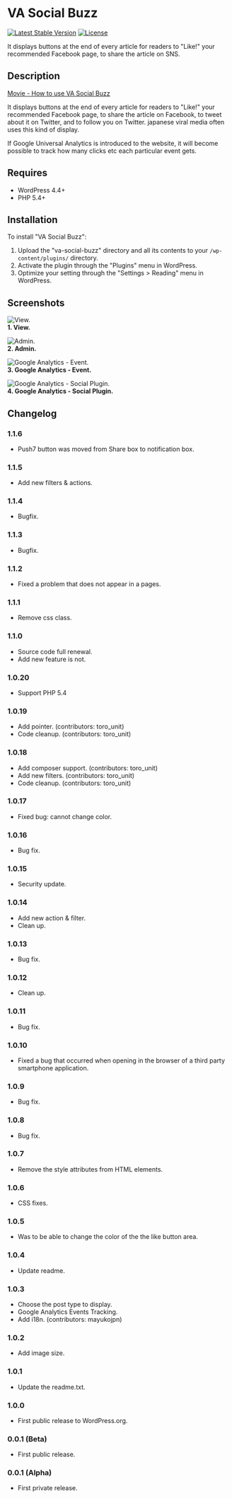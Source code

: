 VA Social Buzz
==============================

[![Latest Stable Version](https://poser.pugx.org/visualive/va-social-buzz/v/stable)](https://packagist.org/packages/visualive/va-social-buzz)
[![License](https://poser.pugx.org/visualive/va-social-buzz/license)](https://packagist.org/packages/visualive/va-social-buzz)

It displays buttons at the end of every article for readers to "Like!" your recommended Facebook page, to share the article on SNS.

## Description

[Movie - How to use VA Social Buzz](https://vimeo.com/185254343)

It displays buttons at the end of every article for readers to "Like!" your recommended Facebook page, to share the article on Facebook, to tweet about it on Twitter, and to follow you on Twitter. japanese viral media often uses this kind of display.

If Google Universal Analytics is introduced to the website, it will become possible to track how many clicks etc each particular event gets.

## Requires
* WordPress 4.4+
* PHP 5.4+  

## Installation

To install "VA Social Buzz":

1. Upload the "va-social-buzz" directory and all its contents to your `/wp-content/plugins/` directory.
2. Activate the plugin through the "Plugins" menu in WordPress.
3. Optimize your setting through the "Settings > Reading" menu in WordPress.

## Screenshots

![View.](./screenshot-1.png)  
**1. View.**

![Admin.](./screenshot-2.png)  
**2. Admin.**

![Google Analytics - Event.](./screenshot-3.png)  
**3. Google Analytics - Event.**

![Google Analytics - Social Plugin.](./screenshot-4.png)  
**4. Google Analytics - Social Plugin.**

## Changelog

### 1.1.6

* Push7 button was moved from Share box to notification box.

### 1.1.5

* Add new filters & actions.

### 1.1.4

* Bugfix.

### 1.1.3

* Bugfix.

### 1.1.2
* Fixed a problem that does not appear in a pages.

### 1.1.1
* Remove css class.

### 1.1.0
* Source code full renewal.
* Add new feature is not.

### 1.0.20
* Support PHP 5.4

### 1.0.19
* Add pointer. (contributors: toro_unit)
* Code cleanup. (contributors: toro_unit)

### 1.0.18
* Add composer support. (contributors: toro_unit)
* Add new filters. (contributors: toro_unit)
* Code cleanup. (contributors: toro_unit)

### 1.0.17
* Fixed bug: cannot change color.

### 1.0.16
* Bug fix.

### 1.0.15
* Security update.

### 1.0.14
* Add new action & filter.
* Clean up.

### 1.0.13
* Bug fix.


### 1.0.12
* Clean up.

### 1.0.11
* Bug fix.

### 1.0.10
* Fixed a bug that occurred when opening in the browser of a third party smartphone application.

### 1.0.9
* Bug fix.

### 1.0.8
* Bug fix.

### 1.0.7
* Remove the style attributes from HTML elements.

### 1.0.6
* CSS fixes.

### 1.0.5
* Was to be able to change the color of the the like button area.

### 1.0.4
* Update readme.

### 1.0.3
* Choose the post type to display.
* Google Analytics Events Tracking.
* Add i18n. (contributors: mayukojpn)

### 1.0.2
* Add image size.

### 1.0.1
* Update the readme.txt.

### 1.0.0
* First public release to WordPress.org.

### 0.0.1 (Beta)
* First public release.

### 0.0.1 (Alpha)
* First private release.

